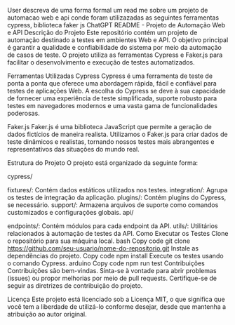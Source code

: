 User
descreva de uma forma formal um read me sobre um projeto de automacao web e api conde foram utilizazadas as seguintes ferramentas cypress, biblioteca faker js
ChatGPT
README - Projeto de Automação Web e API
Descrição do Projeto
Este repositório contém um projeto de automação destinado a testes em ambientes Web e API. O objetivo principal é garantir a qualidade e confiabilidade do sistema por meio da automação de casos de teste. O projeto utiliza as ferramentas Cypress e Faker.js para facilitar o desenvolvimento e execução de testes automatizados.

Ferramentas Utilizadas
Cypress
Cypress é uma ferramenta de teste de ponta a ponta que oferece uma abordagem rápida, fácil e confiável para testes de aplicações Web. A escolha do Cypress se deve à sua capacidade de fornecer uma experiência de teste simplificada, suporte robusto para testes em navegadores modernos e uma vasta gama de funcionalidades poderosas.

Faker.js
Faker.js é uma biblioteca JavaScript que permite a geração de dados fictícios de maneira realista. Utilizamos o Faker.js para criar dados de teste dinâmicos e realistas, tornando nossos testes mais abrangentes e representativos das situações do mundo real.

Estrutura do Projeto
O projeto está organizado da seguinte forma:

cypress/

fixtures/: Contém dados estáticos utilizados nos testes.
integration/: Agrupa os testes de integração da aplicação.
plugins/: Contém plugins do Cypress, se necessário.
support/: Armazena arquivos de suporte como comandos customizados e configurações globais.
api/

endpoints/: Contém módulos para cada endpoint da API.
utils/: Utilitários relacionados à automação de testes da API.
Como Executar os Testes
Clone o repositório para sua máquina local.
bash
Copy code
git clone https://github.com/seu-usuario/nome-do-repositorio.git
Instale as dependências do projeto.
Copy code
npm install
Execute os testes usando o comando Cypress.
arduino
Copy code
npm run test
Contribuições
Contribuições são bem-vindas. Sinta-se à vontade para abrir problemas (issues) ou propor melhorias por meio de pull requests. Certifique-se de seguir as diretrizes de contribuição do projeto.

Licença
Este projeto está licenciado sob a Licença MIT, o que significa que você tem a liberdade de utilizá-lo conforme desejar, desde que mantenha a atribuição ao autor original.

